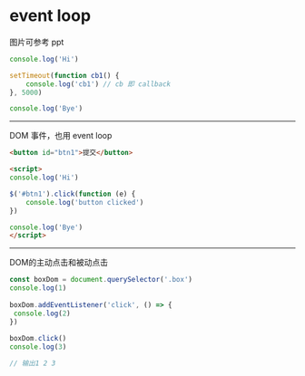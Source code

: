 # event loop

图片可参考 ppt

```js
console.log('Hi')

setTimeout(function cb1() {
    console.log('cb1') // cb 即 callback
}, 5000)

console.log('Bye')
```

------

DOM 事件，也用 event loop

```html
<button id="btn1">提交</button>

<script>
console.log('Hi')

$('#btn1').click(function (e) {
    console.log('button clicked')
})

console.log('Bye')
</script>
```
---

DOM的主动点击和被动点击

```js
const boxDom = document.querySelector('.box')
console.log(1)
 
boxDom.addEventListener('click', () => {
 console.log(2)
})
 
boxDom.click()
console.log(3)

// 输出1 2 3
```

